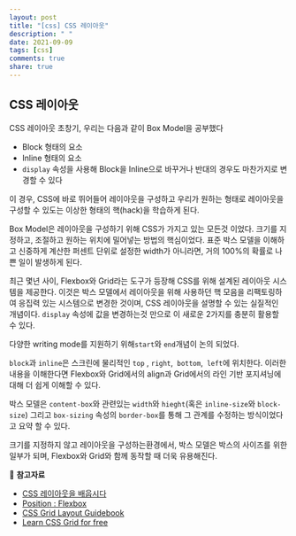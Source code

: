 ```yaml
---
layout: post
title: "[css] CSS 레이아웃"
description: " "
date: 2021-09-09
tags: [css]
comments: true
share: true
---
```


## CSS 레이아웃

CSS 레이아웃 초창기, 우리는 다음과 같이 Box Model을 공부했다

* Block 형태의 요소
* Inline 형태의 요소
* `display` 속성을 사용해 Block을 Inline으로 바꾸거나 반대의 경우도 마찬가지로 변경할 수 있다

 이 경우, CSS에 바로 뛰어들어 레이아웃을 구성하고 우리가 원하는 형태로 레이아웃을 구성할 수 있도는 이상한 형태의 핵(hack)을 학습하게 된다. 

 Box Model은 레이아웃을 구성하기 위해 CSS가 가지고 있는 모든것 이었다. 크기를 지정하고, 조절하고 원하는 위치에 밀어넣는 방법의 핵심이었다. 표준 박스 모델을 이해하고 신중하게 계산한 퍼센트 단위로 설정한 width가 아니라면, 거의 100%의 확률로 나쁜 일이 발생하게 된다.

 최근 몇년 사이, Flexbox와 Grid라는 도구가 등장해 CSS를 위해 설계된 레이아웃 시스템을 제공한다. 이것은 박스 모델에서 레이아웃을 위해 사용하던 핵 모음을 리팩토링하여 응집력 있는 시스템으로 변경한 것이며, CSS 레이아웃을 설명할 수 있는 실질적인 개념이다. `display` 속성에 값을 변경하는것 만으로 이 새로운 2가지를 충분히 활용할 수 있다.

다양한 writing mode를 지원하기 위해`start`와 `end`개념이 논의 되었다.

`block`과 `inline`은 스크린에 물리적인 `top` , `right`,` bottom`,` left`에 위치한다. 이러한 내용을 이해한다면 Flexbox와 Grid에서의 align과 Grid에서의 라인 기반 포지셔닝에 대해 더 쉽게 이해할 수 있다.

박스 모델은 `content-box`와 관련있는 `width`와 `hieght`(혹은 `inline-size`와 `block-size`) 그리고 `box-sizing` 속성의 `border-box`를 통해 그 관계를 수정하는 방식이었다고 요약 할 수 있다.

크기를 지정하지 않고 레이아웃을 구성하는환경에서, 박스 모델은 박스의 사이즈를 위한 일부가 되며, Flexbox와 Grid와 함께 동작할 때 더욱 유용해진다.



📖 **참고자료**

* [CSS 레이아웃을 배웁시다](https://ko.learnlayout.com/)
* [Position : Flexbox](http://www.beautifulcss.com/archives/2812)
* [CSS Grid Layout Guidebook](https://uid.gitbook.io/css-grid/)
* [Learn CSS Grid for free](https://scrimba.com/g/gR8PTE)
